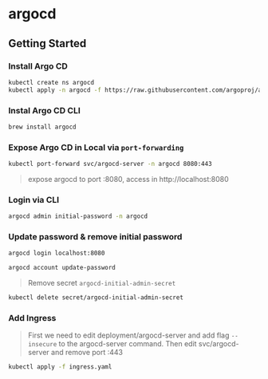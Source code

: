 # argocd

## Getting Started

### Install Argo CD

```bash
kubectl create ns argocd
kubectl apply -n argocd -f https://raw.githubusercontent.com/argoproj/argo-cd/stable/manifests/install.yaml
```

### Instal Argo CD CLI

```bash
brew install argocd
```

### Expose Argo CD in Local via `port-forwarding`

```bash
kubectl port-forward svc/argocd-server -n argocd 8080:443
```

> expose argocd to port :8080, access in http://localhost:8080

### Login via CLI

```bash
argocd admin initial-password -n argocd
```

### Update password & remove initial password

```bash
argocd login localhost:8080
```

```bash
argocd account update-password
```
> Remove secret `argocd-initial-admin-secret`

```bash
kubectl delete secret/argocd-initial-admin-secret
```
### Add Ingress

> First we need to edit deployment/argocd-server and add flag `--insecure` to the argocd-server command. Then edit svc/argocd-server and remove port :443

```bash
kubectl apply -f ingress.yaml
```

